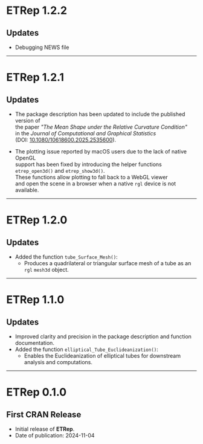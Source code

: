 # ETRep 1.2.2

## Updates
- Debugging NEWS file

---

# ETRep 1.2.1

## Updates
- The package description has been updated to include the published version of  
  the paper *"The Mean Shape under the Relative Curvature Condition"*  
  in the *Journal of Computational and Graphical Statistics*  
  (DOI: [10.1080/10618600.2025.2535600](https://doi.org/10.1080/10618600.2025.2535600)).

- The plotting issue reported by macOS users due to the lack of native OpenGL  
  support has been fixed by introducing the helper functions  
  `etrep_open3d()` and `etrep_show3d()`.  
  These functions allow plotting to fall back to a WebGL viewer  
  and open the scene in a browser when a native `rgl` device is not available.

---

# ETRep 1.2.0

## Updates
- Added the function `tube_Surface_Mesh()`:
  - Produces a quadrilateral or triangular surface mesh of a tube as an `rgl` `mesh3d` object.

---

# ETRep 1.1.0

## Updates
- Improved clarity and precision in the package description and function documentation.
- Added the function `elliptical_Tube_Euclideanization()`:
  - Enables the Euclideanization of elliptical tubes for downstream analysis and computations.

---

# ETRep 0.1.0

## First CRAN Release
- Initial release of **ETRep**.  
- Date of publication: 2024-11-04
